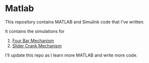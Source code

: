 # Matlab

This repository contains MATLAB and Simulink code that I've written.

It contains the simulations for 
1. [Four Bar Mechanism](https://github.com/Mubasshir-Akhtar/Matlab/tree/main/Four%20Bar%20Mechanism)
2. [Slider Crank Mechanism](https://github.com/Mubasshir-Akhtar/Matlab/tree/main/Slider%20crank%20mechanism)




I'll update this repo as I learn more MATLAB and write more code.
